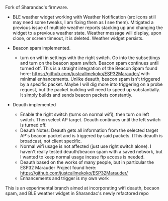 Fork of Sharandac's firmware.

- BLE weather widget working with Weather Notification (src icons still may need some tweaks, I am fixing them as I see them). Mitigated a previous issue of multiple weather reports stacking up and changing the widget to a previous weather state. Weather message will display, upon close, or screen timeout, it is deleted. Weather widget persists.

- Beacon spam implemented.
  - turn on wifi in settings with the right switch. Go into the subsettings and turn on the beacon spam switch. Beacon spam continues until turned off. This is     a straight integration of the Beacon Spam found here: https://github.com/justcallmekoko/ESP32Marauder/ with minimal enhancements.
    Unlike deauth, beacon spam isn't triggered by a specific packet. Maybe I will dig more into triggering on a probe request, but the packet building will need 
    to speed up substantially. It simply builds and sends beacon packets constantly.

- Deauth implemented
  - Enable the right switch (turns on normal wifi), then turn on left switch. Then select AP target. Deauth continues until the left switch is turned off.
  - Deauth Notes: Deauth gets all information from the selected target AP's beacon packet and is triggered by said packets. (This deauth is broadcast, not
    client specific.
  - Normal wifi usage is not affected (just use right switch alone). I haven't really tested deauth/beacon spam with a saved network, but I wanted to keep   normal usage incase ftp access is needed. 
  - Deauth based on the works of many people, but in particular the ESP32 Marauder Project found here: https://github.com/justcallmekoko/ESP32Marauder/
  - Enhancements and trigger is my own work

This is an experimental branch aimed at incorporating wifi deauth, becaon spam, and BLE weather widget in Sharandac's newly refactored repo 
